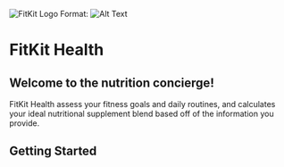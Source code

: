 ![FitKit Logo](https://i.ibb.co/MZzwKr5/Fit-Kit-Logo-Renders-10.png)
Format: ![Alt Text](url)

# FitKit Health

## Welcome to the nutrition concierge! 

FitKit Health assess your fitness goals and daily routines, and calculates your ideal nutritional supplement blend based off of the information you provide.  

## Getting Started

